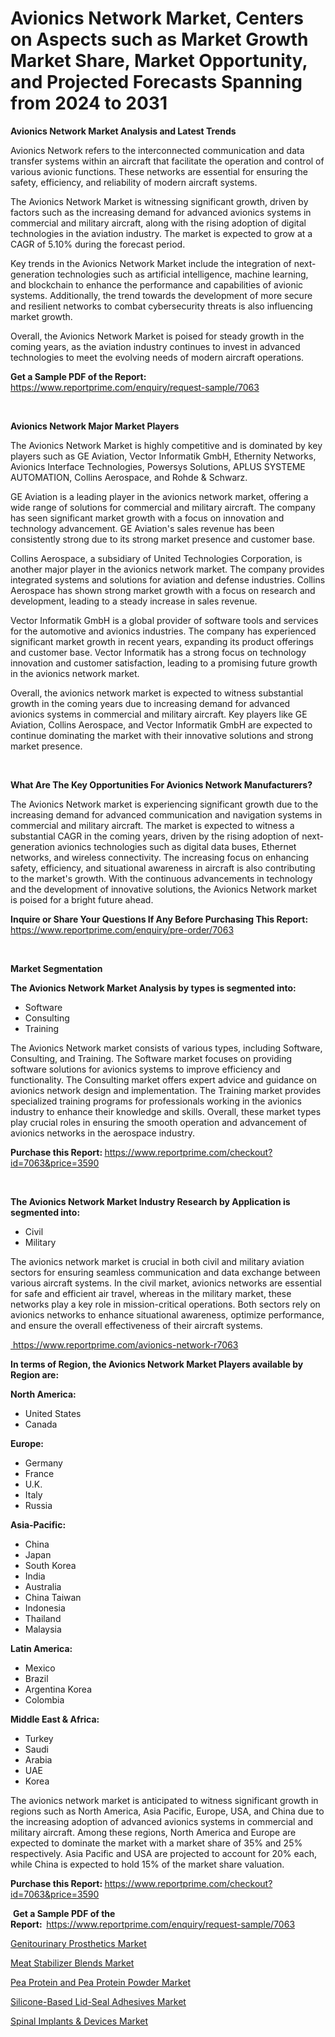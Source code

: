 <p><h1>Avionics Network Market, Centers on Aspects such as Market Growth Market Share, Market Opportunity, and Projected Forecasts Spanning from 2024 to 2031</h1></p><p><strong>Avionics Network Market Analysis and Latest Trends</strong></p>
<p><p>Avionics Network refers to the interconnected communication and data transfer systems within an aircraft that facilitate the operation and control of various avionic functions. These networks are essential for ensuring the safety, efficiency, and reliability of modern aircraft systems.</p><p>The Avionics Network Market is witnessing significant growth, driven by factors such as the increasing demand for advanced avionics systems in commercial and military aircraft, along with the rising adoption of digital technologies in the aviation industry. The market is expected to grow at a CAGR of 5.10% during the forecast period.</p><p>Key trends in the Avionics Network Market include the integration of next-generation technologies such as artificial intelligence, machine learning, and blockchain to enhance the performance and capabilities of avionic systems. Additionally, the trend towards the development of more secure and resilient networks to combat cybersecurity threats is also influencing market growth.</p><p>Overall, the Avionics Network Market is poised for steady growth in the coming years, as the aviation industry continues to invest in advanced technologies to meet the evolving needs of modern aircraft operations.</p></p>
<p><strong>Get a Sample PDF of the Report:&nbsp;</strong> <a href="https://www.reportprime.com/enquiry/request-sample/7063">https://www.reportprime.com/enquiry/request-sample/7063</a></p>
<p>&nbsp;</p>
<p><strong>Avionics Network Major Market Players</strong></p>
<p><p>The Avionics Network Market is highly competitive and is dominated by key players such as GE Aviation, Vector Informatik GmbH, Ethernity Networks, Avionics Interface Technologies, Powersys Solutions, APLUS SYSTEME AUTOMATION, Collins Aerospace, and Rohde & Schwarz.</p><p>GE Aviation is a leading player in the avionics network market, offering a wide range of solutions for commercial and military aircraft. The company has seen significant market growth with a focus on innovation and technology advancement. GE Aviation's sales revenue has been consistently strong due to its strong market presence and customer base.</p><p>Collins Aerospace, a subsidiary of United Technologies Corporation, is another major player in the avionics network market. The company provides integrated systems and solutions for aviation and defense industries. Collins Aerospace has shown strong market growth with a focus on research and development, leading to a steady increase in sales revenue.</p><p>Vector Informatik GmbH is a global provider of software tools and services for the automotive and avionics industries. The company has experienced significant market growth in recent years, expanding its product offerings and customer base. Vector Informatik has a strong focus on technology innovation and customer satisfaction, leading to a promising future growth in the avionics network market.</p><p>Overall, the avionics network market is expected to witness substantial growth in the coming years due to increasing demand for advanced avionics systems in commercial and military aircraft. Key players like GE Aviation, Collins Aerospace, and Vector Informatik GmbH are expected to continue dominating the market with their innovative solutions and strong market presence.</p></p>
<p>&nbsp;</p>
<p><strong>What Are The Key Opportunities For Avionics Network Manufacturers?</strong></p>
<p><p>The Avionics Network market is experiencing significant growth due to the increasing demand for advanced communication and navigation systems in commercial and military aircraft. The market is expected to witness a substantial CAGR in the coming years, driven by the rising adoption of next-generation avionics technologies such as digital data buses, Ethernet networks, and wireless connectivity. The increasing focus on enhancing safety, efficiency, and situational awareness in aircraft is also contributing to the market's growth. With the continuous advancements in technology and the development of innovative solutions, the Avionics Network market is poised for a bright future ahead.</p></p>
<p><strong>Inquire or Share Your Questions If Any Before Purchasing This Report:</strong> <a href="https://www.reportprime.com/enquiry/pre-order/7063">https://www.reportprime.com/enquiry/pre-order/7063</a></p>
<p>&nbsp;</p>
<p><strong>Market Segmentation</strong></p>
<p><strong>The Avionics Network Market Analysis by types is segmented into:</strong></p>
<p><ul><li>Software</li><li>Consulting</li><li>Training</li></ul></p>
<p><p>The Avionics Network market consists of various types, including Software, Consulting, and Training. The Software market focuses on providing software solutions for avionics systems to improve efficiency and functionality. The Consulting market offers expert advice and guidance on avionics network design and implementation. The Training market provides specialized training programs for professionals working in the avionics industry to enhance their knowledge and skills. Overall, these market types play crucial roles in ensuring the smooth operation and advancement of avionics networks in the aerospace industry.</p></p>
<p><strong>Purchase this Report:&nbsp;</strong><a href="https://www.reportprime.com/checkout?id=7063&price=3590">https://www.reportprime.com/checkout?id=7063&price=3590</a></p>
<p>&nbsp;</p>
<p><strong>The Avionics Network Market Industry Research by Application is segmented into:</strong></p>
<p><ul><li>Civil</li><li>Military</li></ul></p>
<p><p>The avionics network market is crucial in both civil and military aviation sectors for ensuring seamless communication and data exchange between various aircraft systems. In the civil market, avionics networks are essential for safe and efficient air travel, whereas in the military market, these networks play a key role in mission-critical operations. Both sectors rely on avionics networks to enhance situational awareness, optimize performance, and ensure the overall effectiveness of their aircraft systems.</p></p>
<p><a href="https://www.reportprime.com/avionics-network-r7063">&nbsp;https://www.reportprime.com/avionics-network-r7063</a></p>
<p><strong>In terms of Region, the Avionics Network Market Players available by Region are:</strong></p>
<p>
    <p> <strong> North America: </strong>
        <ul>
            <li>United States</li>
            <li>Canada</li>
        </ul>
        </p> 
    <p> <strong> Europe: </strong>
        <ul>
            <li>Germany</li>
            <li>France</li>
            <li>U.K.</li>
            <li>Italy</li>
            <li>Russia</li>
        </ul>
        </p> 
    <p> <strong> Asia-Pacific: </strong>
        <ul>
            <li>China</li>
            <li>Japan</li>
            <li>South Korea</li>
            <li>India</li>
            <li>Australia</li>
            <li>China Taiwan</li>
            <li>Indonesia</li>
            <li>Thailand</li>
            <li>Malaysia</li>
        </ul>
        </p> 
    <p> <strong> Latin America: </strong>
        <ul>
            <li>Mexico</li>
            <li>Brazil</li>
            <li>Argentina Korea</li>
            <li>Colombia</li>
        </ul>
        </p> 
    <p> <strong> Middle East & Africa: </strong>
        <ul>
            <li>Turkey</li>
            <li>Saudi</li>
            <li>Arabia</li>
            <li>UAE</li>
            <li>Korea</li>
        </ul>
    </p>
    </p>
<p><p>The avionics network market is anticipated to witness significant growth in regions such as North America, Asia Pacific, Europe, USA, and China due to the increasing adoption of advanced avionics systems in commercial and military aircraft. Among these regions, North America and Europe are expected to dominate the market with a market share of 35% and 25% respectively. Asia Pacific and USA are projected to account for 20% each, while China is expected to hold 15% of the market share valuation.</p></p>
<p><strong>Purchase this Report: </strong><a href="https://www.reportprime.com/checkout?id=7063&price=3590">https://www.reportprime.com/checkout?id=7063&price=3590</a></p>
<p>&nbsp;<strong>Get a Sample PDF of the Report:&nbsp;&nbsp;</strong><a href="https://www.reportprime.com/enquiry/request-sample/7063">https://www.reportprime.com/enquiry/request-sample/7063</a></p>
<p><strong></strong></p>
<p><p><a href="https://medium.com/@ikeschumm18/navigating-the-genitourinary-prosthetics-market-expert-analysis-and-market-forecast-for-period-6d7ba2abcb0a">Genitourinary Prosthetics Market</a></p><p><a href="https://github.com/globismark/Market-Research-Report-List-5/blob/main/meat-stabilizer-blends-market.md">Meat Stabilizer Blends Market</a></p><p><a href="https://github.com/prosalinda88/Market-Research-Report-List-6/blob/main/pea-protein-and-pea-protein-powder-market.md">Pea Protein and Pea Protein Powder Market</a></p><p><a href="https://www.linkedin.com/pulse/emerging-trends-silicone-based-lid-seal-adhesives-pereops-tsjge?trackingId=13isUYcnSfaLVyzUTYlCxA%3D%3D">Silicone-Based Lid-Seal Adhesives Market</a></p><p><a href="https://medium.com/@kaitlynkristyfj13/global-spinal-implants-devices-industry-analysis-share-growth-trends-and-forecast-2024-to-537473a19b1b">Spinal Implants & Devices Market</a></p></p>
